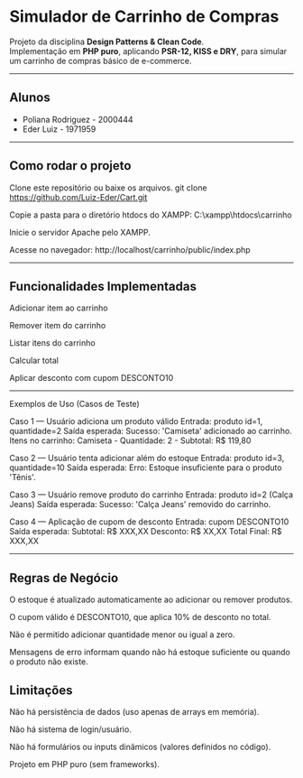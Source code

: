 # Simulador de Carrinho de Compras  

Projeto da disciplina **Design Patterns & Clean Code**.  
Implementação em **PHP puro**, aplicando **PSR-12, KISS e DRY**, para simular um carrinho de compras básico de e-commerce.  

---

## Alunos  
- Poliana Rodriguez - 2000444  
- Eder Luiz - 1971959 

---

## Como rodar o projeto  

Clone este repositório ou baixe os arquivos.
git clone https://github.com/Luiz-Eder/Cart.git

Copie a pasta para o diretório htdocs do XAMPP:
C:\xampp\htdocs\carrinho

Inicie o servidor Apache pelo XAMPP.

Acesse no navegador:
http://localhost/carrinho/public/index.php

---

## Funcionalidades Implementadas

Adicionar item ao carrinho

Remover item do carrinho

Listar itens do carrinho

Calcular total

Aplicar desconto com cupom DESCONTO10

---

Exemplos de Uso (Casos de Teste)

Caso 1 — Usuário adiciona um produto válido
Entrada: produto id=1, quantidade=2
Saída esperada:
Sucesso: 'Camiseta' adicionado ao carrinho.
Itens no carrinho: Camiseta - Quantidade: 2 - Subtotal: R$ 119,80

Caso 2 — Usuário tenta adicionar além do estoque
Entrada: produto id=3, quantidade=10
Saída esperada:
Erro: Estoque insuficiente para o produto 'Tênis'.

Caso 3 — Usuário remove produto do carrinho
Entrada: produto id=2 (Calça Jeans)
Saída esperada:
Sucesso: 'Calça Jeans' removido do carrinho.

Caso 4 — Aplicação de cupom de desconto
Entrada: cupom DESCONTO10
Saída esperada:
Subtotal: R$ XXX,XX
Desconto: R$ XX,XX
Total Final: R$ XXX,XX

---

## Regras de Negócio

O estoque é atualizado automaticamente ao adicionar ou remover produtos.

O cupom válido é DESCONTO10, que aplica 10% de desconto no total.

Não é permitido adicionar quantidade menor ou igual a zero.

Mensagens de erro informam quando não há estoque suficiente ou quando o produto não existe.


## Limitações
Não há persistência de dados (uso apenas de arrays em memória).

Não há sistema de login/usuário.

Não há formulários ou inputs dinâmicos (valores definidos no código).

Projeto em PHP puro (sem frameworks).
